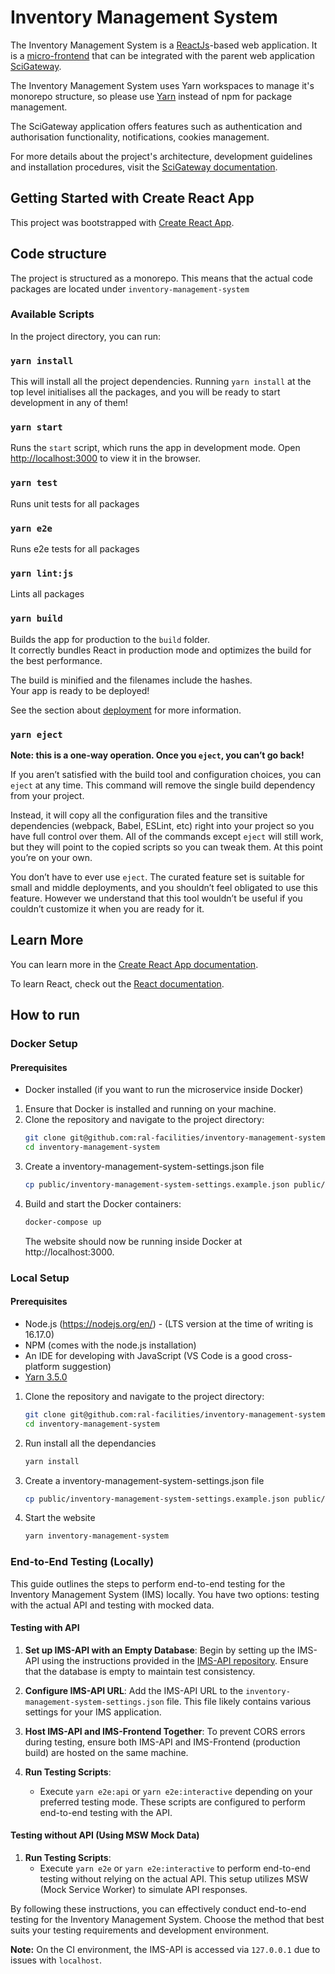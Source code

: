# Inventory Management System

The Inventory Management System is a [ReactJs](https://reactjs.org/)-based web application. It is a [micro-frontend](https://micro-frontends.org/) that can be integrated with the parent web application [SciGateway](https://github.com/ral-facilities/scigateway).

The Inventory Management System uses Yarn workspaces to manage it's monorepo structure, so please use [Yarn](https://yarnpkg.com/lang/en/docs/install/) instead of npm for package management.

The SciGateway application offers features such as authentication and authorisation functionality, notifications, cookies management.

For more details about the project's architecture, development guidelines and installation procedures, visit the [SciGateway documentation](https://github.com/ral-facilities/scigateway/wiki).

## Getting Started with Create React App

This project was bootstrapped with [Create React App](https://github.com/facebook/create-react-app).

## Code structure

The project is structured as a monorepo. This means that the actual code packages are located under `inventory-management-system`

### Available Scripts

In the project directory, you can run:

### `yarn install`

This will install all the project dependencies. Running `yarn install` at the top
level initialises all the packages, and you will be ready to start development in any of them!

### `yarn start`

Runs the `start` script, which runs the app in development mode.
Open [http://localhost:3000](http://localhost:3000) to view it in the browser.

### `yarn test`

Runs unit tests for all packages

### `yarn e2e`

Runs e2e tests for all packages

### `yarn lint:js`

Lints all packages

### `yarn build`

Builds the app for production to the `build` folder.\
It correctly bundles React in production mode and optimizes the build for the best performance.

The build is minified and the filenames include the hashes.\
Your app is ready to be deployed!

See the section about [deployment](https://facebook.github.io/create-react-app/docs/deployment) for more information.

### `yarn eject`

**Note: this is a one-way operation. Once you `eject`, you can’t go back!**

If you aren’t satisfied with the build tool and configuration choices, you can `eject` at any time. This command will remove the single build dependency from your project.

Instead, it will copy all the configuration files and the transitive dependencies (webpack, Babel, ESLint, etc) right into your project so you have full control over them. All of the commands except `eject` will still work, but they will point to the copied scripts so you can tweak them. At this point you’re on your own.

You don’t have to ever use `eject`. The curated feature set is suitable for small and middle deployments, and you shouldn’t feel obligated to use this feature. However we understand that this tool wouldn’t be useful if you couldn’t customize it when you are ready for it.

## Learn More

You can learn more in the [Create React App documentation](https://facebook.github.io/create-react-app/docs/getting-started).

To learn React, check out the [React documentation](https://reactjs.org/).

## How to run

### Docker Setup

#### Prerequisites

- Docker installed (if you want to run the microservice inside Docker)

1. Ensure that Docker is installed and running on your machine.
2. Clone the repository and navigate to the project directory:
   ```bash
   git clone git@github.com:ral-facilities/inventory-management-system.git
   cd inventory-management-system
   ```
3. Create a inventory-management-system-settings.json file
   ```bash
   cp public/inventory-management-system-settings.example.json public/inventory-management-system-settings.json
   ```
4. Build and start the Docker containers:
   ```bash
   docker-compose up
   ```
   The website should now be running inside Docker at http://localhost:3000.

### Local Setup

#### Prerequisites

- Node.js (https://nodejs.org/en/) - (LTS version at the time of writing is 16.17.0)
- NPM (comes with the node.js installation)
- An IDE for developing with JavaScript (VS Code is a good cross-platform suggestion)
- [Yarn 3.5.0](https://yarnpkg.com/lang/en/docs/install/)

1. Clone the repository and navigate to the project directory:
   ```bash
   git clone git@github.com:ral-facilities/inventory-management-system.git
   cd inventory-management-system
   ```
2. Run install all the dependancies
   ```bash
   yarn install
   ```
3. Create a inventory-management-system-settings.json file
   ```bash
   cp public/inventory-management-system-settings.example.json public/inventory-management-system-settings.json
   ```
4. Start the website
   ```bash
   yarn inventory-management-system
   ```

### End-to-End Testing (Locally)

This guide outlines the steps to perform end-to-end testing for the Inventory Management System (IMS) locally. You have two options: testing with the actual API and testing with mocked data.

#### Testing with API

1. **Set up IMS-API with an Empty Database**: Begin by setting up the IMS-API using the instructions provided in the [IMS-API repository](https://github.com/ral-facilities/inventory-management-system-api). Ensure that the database is empty to maintain test consistency.

2. **Configure IMS-API URL**: Add the IMS-API URL to the `inventory-management-system-settings.json` file. This file likely contains various settings for your IMS application.

3. **Host IMS-API and IMS-Frontend Together**: To prevent CORS errors during testing, ensure both IMS-API and IMS-Frontend (production build) are hosted on the same machine.

4. **Run Testing Scripts**:
   - Execute `yarn e2e:api` or `yarn e2e:interactive` depending on your preferred testing mode. These scripts are configured to perform end-to-end testing with the API.

#### Testing without API (Using MSW Mock Data)

1. **Run Testing Scripts**:
   - Execute `yarn e2e` or `yarn e2e:interactive` to perform end-to-end testing without relying on the actual API. This setup utilizes MSW (Mock Service Worker) to simulate API responses.

By following these instructions, you can effectively conduct end-to-end testing for the Inventory Management System. Choose the method that best suits your testing requirements and development environment.

**Note:** On the CI environment, the IMS-API is accessed via `127.0.0.1` due to issues with `localhost`.
